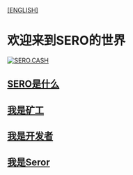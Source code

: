 [[ENGLISH]](/index.html)

# **欢迎来到SERO的世界**



[![SERO.CASH](http://sero-media.s3-website-ap-southeast-1.amazonaws.com/images/201904/277023-0ddf4037f8723b42.png?imageMogr2/auto-orient/strip%7CimageView2/2/w/600)](https://v.qq.com/x/page/s0792e921ok.html)

## [SERO是什么](/zh/index.html?file=home-Home)



## [我是矿工](/zh/index.html?file=Start/mined-in-the-mine-pool)



## [我是开发者](/zh/index.html?file=Tutorial/principle-of-anonymous-token)



## [我是Seror](/zh/index.html?file=Innovation/what-is-innovation-guide)

